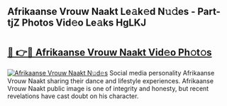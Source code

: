 ## Afrikaanse Vrouw Naakt Le𝚊k𝚎d N𝚞𝚍es - Part-tjZ Photos Vid𝚎o Le𝚊ks HgLKJ

# <h2><a href="http://fb3blo.evod.top/?m=Afrikaanse+Vrouw+Naakt">🔗 👉🔴 Afrikaanse Vrouw Naakt Vid𝚎o Ph𝚘t𝚘s</a></h2>

[![Afrikaanse Vrouw Naakt N𝚞d𝚎s](https://i.imgur.com/8V9OHl7.gif)](http://fb3blo.evod.top/?m=Afrikaanse+Vrouw+Naakt)
Social media personality Afrikaanse Vrouw Naakt sharing their dance and lifestyle experiences. Afrikaanse Vrouw Naakt public image is one of integrity and honesty, but recent revelations have cast doubt on his character. 
